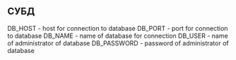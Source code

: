 ## СУБД
DB_HOST - host for connection to database
DB_PORT - port for connection to database
DB_NAME - name of database for connection
DB_USER - name of administrator of database
DB_PASSWORD - password of administrator of database
